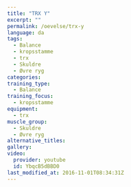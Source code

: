 ```yaml
---
title: "TRX Y"
excerpt: ""
permalink: /oevelse/trx-y
language: da
tags:
  - Balance
  - kropsstamme
  - trx
  - Skuldre
  - Øvre ryg
categories:
training_type: 
  - Balance
training_focus: 
  - kropsstamme
equipment:
  - trx
muscle_group:
  - Skuldre
  - Øvre ryg
alternative_titles:
gallery:
video:
  provider: youtube
  id: YbqcB5dBBD0
last_modified_at: 2016-11-01T08:34:31Z
---
```




